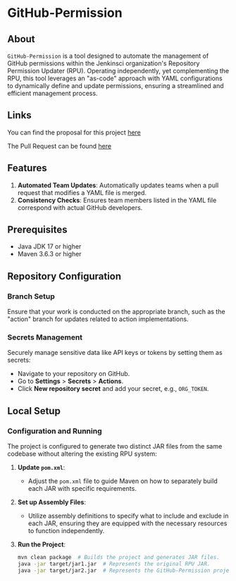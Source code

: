 # GitHub-Permission

## About

`GitHub-Permission` is a tool designed to automate the management of GitHub permissions within the Jenkinsci organization's Repository Permission Updater (RPU). Operating independently, yet complementing the RPU, this tool leverages an "as-code" approach with YAML configurations to dynamically define and update permissions, ensuring a streamlined and efficient management process.

## Links
You can find the proposal for this project [here](https://docs.google.com/document/d/17QfpBgqGglhTTS_VLv5PKxXn-UYLlTq14GPwYJZ79Zg/edit?usp=sharing)

The Pull Request can be found [here](https://github.com/jenkins-infra/repository-permissions-updater/pull/3998)

## Features

1. **Automated Team Updates**: Automatically updates teams when a pull request that modifies a YAML file is merged.
2. **Consistency Checks**: Ensures team members listed in the YAML file correspond with actual GitHub developers.

## Prerequisites

- Java JDK 17 or higher
- Maven 3.6.3 or higher

## Repository Configuration

### Branch Setup
Ensure that your work is conducted on the appropriate branch, such as the "action" branch for updates related to action implementations.

### Secrets Management
Securely manage sensitive data like API keys or tokens by setting them as secrets:
- Navigate to your repository on GitHub.
- Go to **Settings** > **Secrets** > **Actions**.
- Click **New repository secret** and add your secret, e.g., `ORG_TOKEN`.

## Local Setup

### Configuration and Running

The project is configured to generate two distinct JAR files from the same codebase without altering the existing RPU system:

1. **Update `pom.xml`**:
   - Adjust the `pom.xml` file to guide Maven on how to separately build each JAR with specific requirements.

2. **Set up Assembly Files**:
   - Utilize assembly definitions to specify what to include and exclude in each JAR, ensuring they are equipped with the necessary resources to function independently.

3. **Run the Project**:
   ```bash
   mvn clean package  # Builds the project and generates JAR files.
   java -jar target/jar1.jar  # Represents the original RPU JAR.
   java -jar target/jar2.jar  # Represents the GitHub-Permission project, triggered by GitHub API separately from RPU.
